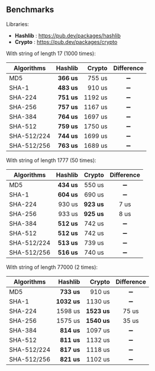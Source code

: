 ## Benchmarks

Libraries:

- **Hashlib** : https://pub.dev/packages/hashlib
- **Crypto** : https://pub.dev/packages/crypto

With string of length 17 (1000 times):

| Algorithms  |    Hashlib |  Crypto | Difference |
| ----------- | ---------: | ------: | :--------: |
| MD5         | **366 us** |  755 us |     ➖     |
| SHA-1       | **483 us** |  910 us |     ➖     |
| SHA-224     | **751 us** | 1192 us |     ➖     |
| SHA-256     | **757 us** | 1167 us |     ➖     |
| SHA-384     | **764 us** | 1697 us |     ➖     |
| SHA-512     | **759 us** | 1750 us |     ➖     |
| SHA-512/224 | **744 us** | 1699 us |     ➖     |
| SHA-512/256 | **763 us** | 1689 us |     ➖     |

With string of length 1777 (50 times):

| Algorithms  |    Hashlib |     Crypto | Difference |
| ----------- | ---------: | ---------: | :--------: |
| MD5         | **434 us** |     550 us |     ➖     |
| SHA-1       | **604 us** |     690 us |     ➖     |
| SHA-224     |     930 us | **923 us** |    7 us    |
| SHA-256     |     933 us | **925 us** |    8 us    |
| SHA-384     | **512 us** |     742 us |     ➖     |
| SHA-512     | **512 us** |     742 us |     ➖     |
| SHA-512/224 | **513 us** |     739 us |     ➖     |
| SHA-512/256 | **516 us** |     740 us |     ➖     |

With string of length 77000 (2 times):

| Algorithms  |     Hashlib |      Crypto | Difference |
| ----------- | ----------: | ----------: | :--------: |
| MD5         |  **733 us** |      910 us |     ➖     |
| SHA-1       | **1032 us** |     1130 us |     ➖     |
| SHA-224     |     1598 us | **1523 us** |   75 us    |
| SHA-256     |     1575 us | **1540 us** |   35 us    |
| SHA-384     |  **814 us** |     1097 us |     ➖     |
| SHA-512     |  **811 us** |     1132 us |     ➖     |
| SHA-512/224 |  **817 us** |     1118 us |     ➖     |
| SHA-512/256 |  **821 us** |     1102 us |     ➖     |
